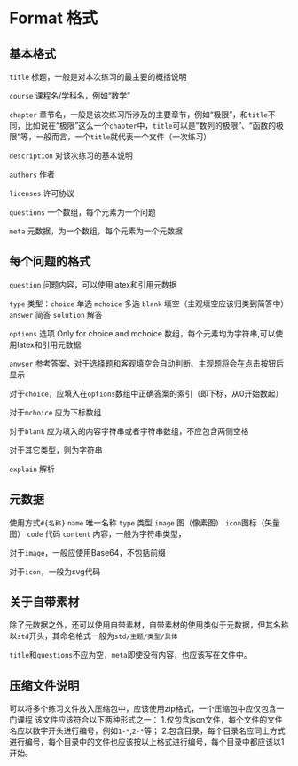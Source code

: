 # Format 格式

## 基本格式
`title` 标题，一般是对本次练习的最主要的概括说明

`course` 课程名/学科名，例如“数学”

`chapter` 章节名，一般是该次练习所涉及的主要章节，例如“极限”，和`title`不同，比如说在“极限”这么一个`chapter`中，`title`可以是“数列的极限”、“函数的极限”等，一般而言，一个`title`就代表一个文件（一次练习）

`description` 对该次练习的基本说明

`authors` 作者

`licenses` 许可协议

`questions` 一个数组，每个元素为一个问题

`meta` 元数据，为一个数组，每个元素为一个元数据

## 每个问题的格式
`question` 问题内容，可以使用latex和引用元数据

`type` 类型：`choice` 单选 `mchoice` 多选 `blank` 填空（主观填空应该归类到简答中） `answer` 简答 `solution` 解答

`options` 选项 Only for choice and mchoice
数组，每个元素均为字符串,可以使用latex和引用元数据

`anwser` 参考答案，对于选择题和客观填空会自动判断、主观题将会在点击按钮后显示

对于`choice`，应填入在`options`数组中正确答案的索引（即下标，从0开始数起）

对于`mchoice` 应为下标数组

对于`blank` 应为填入的内容字符串或者字符串数组，不应包含两侧空格

对于其它类型，则为字符串

`explain` 解析

## 元数据
使用方式`#{名称}`
`name` 唯一名称
`type` 类型 `image` 图（像素图） `icon`图标（矢量图） `code` 代码
`content` 内容，一般为字符串类型，

对于`image`，一般应使用Base64，不包括前缀

对于`icon`，一般为svg代码

## 关于自带素材
除了元数据之外，还可以使用自带素材，自带素材的使用类似于元数据，但其名称以`std`开头，其命名格式一般为`std/主题/类型/具体`

`title`和`questions`不应为空，`meta`即使没有内容，也应该写在文件中。

## 压缩文件说明
可以将多个练习文件放入压缩包中，应该使用zip格式，一个压缩包中应仅包含一门课程
该文件应该符合以下两种形式之一：
1.仅包含json文件，每个文件的文件名应以数字开头进行编号，例如`1-*`,`2-*`等；
2.包含目录，每个目录名应同上方式进行编号，每个目录中的文件也应该按以上格式进行编号，每个目录中都应该以1开始。